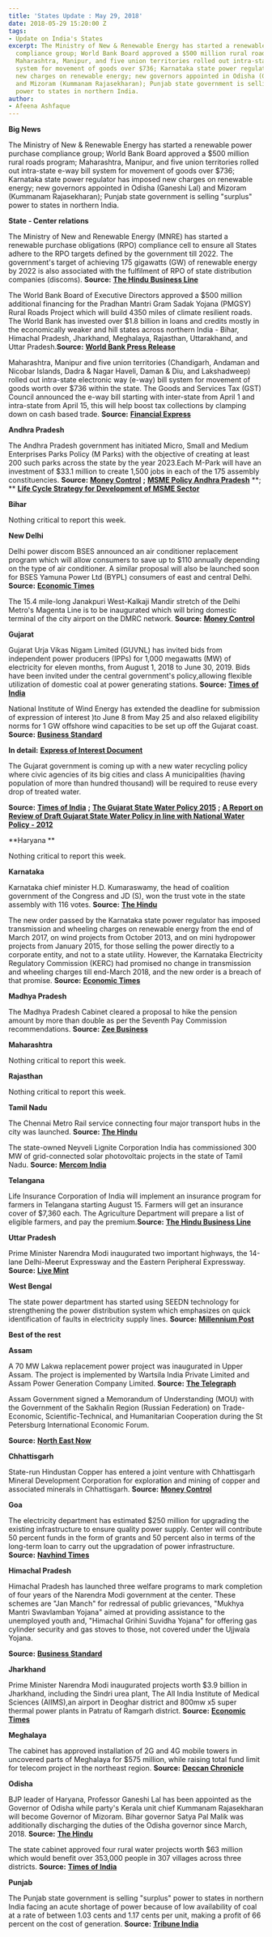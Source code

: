 ```yaml
---
title: 'States Update : May 29, 2018'
date: 2018-05-29 15:20:00 Z
tags:
- Update on India's States
excerpt: The Ministry of New & Renewable Energy has started a renewable power purchase
  compliance group; World Bank Board approved a $500 million rural roads program;
  Maharashtra, Manipur, and five union territories rolled out intra-state e-way bill
  system for movement of goods over $736; Karnataka state power regulator has imposed
  new charges on renewable energy; new governors appointed in Odisha (Ganeshi Lal)
  and Mizoram (Kummanam Rajasekharan); Punjab state government is selling “surplus”
  power to states in northern India.
author:
- Afeena Ashfaque
---
```



**Big News**

The Ministry of New &amp; Renewable Energy has started a renewable power purchase compliance group; World Bank Board approved a $500 million rural roads program; Maharashtra, Manipur, and five union territories rolled out intra-state e-way bill system for movement of goods over $736; Karnataka state power regulator has imposed new charges on renewable energy; new governors appointed in Odisha (Ganeshi Lal) and Mizoram (Kummanam Rajasekharan); Punjab state government is selling &quot;surplus&quot; power to states in northern India.

**State - Center relations**

The Ministry of New and Renewable Energy (MNRE) has started a renewable purchase obligations (RPO) compliance cell to ensure all States adhere to the RPO targets defined by the government till 2022. The government&#39;s target of achieving 175 gigawatts (GW) of renewable energy by 2022 is also associated with the fulfilment of RPO of state distribution companies (discoms). **Source:** [**The Hindu Business Line**](https://www.thehindubusinessline.com/economy/policy/reneweable-energy-ministry-creates-purchase-obligations-compliance-cell-to-meet-targets/article24006348.ece)

The World Bank Board of Executive Directors approved a $500 million additional financing for the Pradhan Mantri Gram Sadak Yojana (PMGSY) Rural Roads Project which will build 4350 miles of climate resilient roads. The World Bank has invested over $1.8 billion in loans and credits mostly in the economically weaker and hill states across northern India - Bihar, Himachal Pradesh, Jharkhand, Meghalaya, Rajasthan, Uttarakhand, and Uttar Pradesh.**Source:** [**World Bank Press Release**](http://www.worldbank.org/en/news/press-release/2018/05/25/world-bank-board-approves-usd500-million-additional-financing-all-weather-rural-roads-using-green-technologies)

Maharashtra, Manipur and five union territories (Chandigarh, Andaman and Nicobar Islands, Dadra &amp; Nagar Haveli, Daman &amp; Diu, and Lakshadweep) rolled out intra-state electronic way (e-way) bill system for movement of goods worth over $736 within the state. The Goods and Services Tax (GST) Council announced the e-way bill starting with inter-state from April 1 and intra-state from April 15, this will help boost tax collections by clamping down on cash based trade. **Source:** [**Financial Express**](https://www.financialexpress.com/economy/7-states-union-territories-to-roll-out-intra-state-e-way-bill-tomorrow/1180055/)

**Andhra Pradesh**

The Andhra Pradesh government has initiated Micro, Small and Medium Enterprises Parks Policy (M Parks) with the objective of creating at least 200 such parks across the state by the year 2023.Each M-Park will have an investment of $33.1 million to create 1,500 jobs in each of the 175 assembly constituencies. **Source:** [**Money Control**](https://www.moneycontrol.com/news/business/andhra-pradesh-govt-plans-msme-parks-in-every-assembly-segment-2572131.html) **;** [**MSME Policy Andhra Pradesh**](https://www.apindustries.gov.in/VCIC/Data/PolicyDocuments/MSME_Policy_2015_20_Booklet_Final_July_08_2015.pdf) **;  ** [**Life Cycle Strategy for Development of MSME Sector**](https://www.apindustries.gov.in/APIndus/Data/170627_Lifecycle_Strategy.pdf)

**Bihar**

Nothing critical to report this week.

**New Delhi**

Delhi power discom BSES announced an air conditioner replacement program which will allow consumers to save up to $110 annually depending on the type of air conditioner. A similar proposal will also be launched soon for BSES Yamuna Power Ltd (BYPL) consumers of east and central Delhi. **Source:** [**Economic Times**](https://economictimes.indiatimes.com/industry/cons-products/durables/bses-offers-ac-replacement-scheme-in-delhi-with-47-discount/articleshow/64261052.cms)

The 15.4 mile-long Janakpuri West-Kalkaji Mandir stretch of the Delhi Metro&#39;s Magenta Line is to be inaugurated which will bring domestic terminal of the city airport on the DMRC network. **Source:** [**Money Control**](https://www.moneycontrol.com/news/india/delhi-metros-magenta-line-to-be-inaugurated-today-will-reduce-gurgaon-noida-travel-by-30-minutes-2576745.html)

**Gujarat**

Gujarat Urja Vikas Nigam Limited (GUVNL) has invited bids from independent power producers (IPPs) for 1,000 megawatts (MW) of electricity for eleven months, from August 1, 2018 to June 30, 2019. Bids have been invited under the central government&#39;s policy,allowing flexible utilization of domestic coal at power generating stations. **Source:** [**Times of India**](https://timesofindia.indiatimes.com/city/ahmedabad/under-coal-tolling-guvnl-invites-bids-for-1000mw/articleshow/64325215.cms)

National Institute of Wind Energy has extended the deadline for submission of expression of interest )to June 8 from May 25 and also relaxed eligibility norms for 1 GW offshore wind capacities to be set up off the Gujarat coast. **Source:** [**Business Standard**](http://www.business-standard.com/article/pti-stories/niwe-extends-eoi-deadline-for-1-gw-offhshore-wind-energy-118052401418_1.html)

**In detail:** [**Express of Interest Document**](http://niwe.res.in/assets/Docu/tender/EOI_for_Development_of_1000_MW_Offshore_Wind_Farm_in_Gujarat.pdf)

The Gujarat government is coming up with a new water recycling policy where civic agencies of its big cities and class A municipalities (having population of more than hundred thousand) will be required to reuse every drop of treated water.

**Source:** [**Times of India**](https://timesofindia.indiatimes.com/india/gujarats-new-water-recycling-policy-set-to-be-unveiled/articleshow/64348193.cms) **;** [**The Gujarat State Water Policy 2015**](https://guj-nwrws.gujarat.gov.in/downloads/draft_state_water_policy_eng_2015.pdf) **;** [**A Report on Review of Draft Gujarat State Water Policy in line with National Water Policy - 2012**](https://www.gwp.org/globalassets/global/gwp-sas_files/cwp-reports/report-on-review-of-draft-gujarat-state-water-policy-in-line-with-national-water-policy-2012.pdf)

**Haryana  **

Nothing critical to report this week.

**Karnataka**

Karnataka chief minister H.D. Kumaraswamy, the head of coalition government of the Congress and JD (S), won the trust vote in the state assembly with 116 votes. **Source:** [**The Hindu**](http://www.thehindu.com/elections/karnataka-2018/karnataka-assembly-floor-test-live-updates/article23985735.ece)

The new order passed by the Karnataka state power regulator has imposed transmission and wheeling charges on renewable energy from the end of March 2017, on wind projects from October 2013, and on mini hydropower projects from January 2015, for those selling the power directly to a corporate entity, and not to a state utility. However, the Karnataka Electricity Regulatory Commission (KERC) had promised no change in transmission and wheeling charges till end-March 2018, and the new order is a breach of that promise. **Source:** [**Economic Times**](https://economictimes.indiatimes.com/industry/energy/power/retro-karnataka-charges-irk-green-power-companies/articleshow/64294305.cms)

**Madhya Pradesh**

The Madhya Pradesh Cabinet cleared a proposal to hike the pension amount by more than double as per the Seventh Pay Commission recommendations. **Source:** [**Zee Business**](http://www.zeebiz.com/india/news-7th-pay-commission-these-4-lakh-pensioners-to-get-benefits-48333)

**Maharashtra**

Nothing critical to report this week.

**Rajasthan**

Nothing critical to report this week.

**Tamil Nadu**

The Chennai Metro Rail service connecting four major transport hubs in the city was launched. **Source:** [**The Hindu**](http://www.thehindu.com/news/national/tamil-nadu/citys-transport-hubs-come-under-metro-coverage/article23994862.ece)

The state-owned Neyveli Lignite Corporation India has commissioned 300 MW of grid-connected solar photovoltaic projects in the state of Tamil Nadu. **Source:** [**Mercom India**](https://mercomindia.com/nlc-commissions-300mw-solar-tamil-nadu/)

**Telangana**

Life Insurance Corporation of India will implement an insurance program for farmers in Telangana starting August 15. Farmers will get an insurance cover of $7,360 each. The Agriculture Department will prepare a list of eligible farmers, and pay the premium.**Source:** [**The Hindu Business Line**](https://www.thehindubusinessline.com/news/telangana-cabinet-clears-major-life-insurance-scheme-for-farmers/article24007296.ece)

**Uttar Pradesh**

Prime Minister Narendra Modi inaugurated two important highways, the 14-lane Delhi-Meerut Expressway and the Eastern Peripheral Expressway. **Source:** [**Live Mint**](https://www.livemint.com/Politics/rGOhATrLhyfkYqIZHozeiO/Narendra-Modi-inaugurates-Rs11000-crore-Eastern-Peripheral.html)

**West Bengal**

The state power department has started using SEEDN technology for strengthening the power distribution system which  emphasizes on quick identification of faults in electricity supply lines. **Source:** [**Millennium Post**](http://www.millenniumpost.in/kolkata/state-adopts-new-tech-to-strengthen-power-distribution-system-301284)

**Best of the rest**

**Assam**

A 70 MW Lakwa replacement power project was inaugurated in Upper Assam. The project is implemented by Wartsila India Private Limited and Assam Power Generation Company Limited.   **Source:** [**The Telegraph**](https://www.telegraphindia.com/states/north-east/power-plant-launched-233303)

Assam Government signed a Memorandum of Understanding (MOU) with the Government of the Sakhalin Region (Russian Federation) on Trade-Economic, Scientific-Technical, and Humanitarian Cooperation during the St Petersburg International Economic Forum.

**Source:** [**North East Now**](https://nenow.in/north-east-news/assam-signs-mou-sakhalin-region-russian-federation.html)

**Chhattisgarh**

State-run Hindustan Copper has entered a joint venture with Chhattisgarh Mineral Development Corporation for exploration and mining of copper and associated minerals in Chhattisgarh. **Source:** [**Money Control**](https://www.moneycontrol.com/news/business/hindustan-copper-cmdc-form-jv-for-mining-operations-in-chhattisgarh-2574113.html)

**Goa**

The electricity department has estimated $250 million for upgrading the existing infrastructure to ensure quality power supply. Center will contribute 50 percent funds in the form of grants and 50 percent also in terms of the long-term loan to carry out the upgradation of power infrastructure. **Source:** [**Navhind Times**](http://www.navhindtimes.in/rs-1700-crore-to-be-spent-on-upgrading-power-infrastructure/)

**Himachal Pradesh**

Himachal Pradesh has launched three welfare programs to mark completion of four years of the Narendra Modi government at the center. These schemes are &quot;Jan Manch&quot; for redressal of public grievances, &quot;Mukhya Mantri Swavlamban Yojana&quot; aimed at providing assistance to the unemployed youth and, &quot;Himachal Grihini Suvidha Yojana&quot; for offering gas cylinder security and gas stoves to those, not covered under the Ujjwala Yojana.

**Source:** [**Business Standard**](http://www.business-standard.com/article/news-ians/himachal-pradesh-launches-three-welfare-schemes-118052600755_1.html)

**Jharkhand**

Prime Minister Narendra Modi inaugurated projects worth $3.9 billion in Jharkhand, including the Sindri urea plant, The All India Institute of Medical Sciences (AIIMS),an airport in Deoghar district and 800mw x5 super thermal power plants in Patratu of Ramgarh district. **Source:** [**Economic Times**](https://economictimes.indiatimes.com/news/politics-and-nation/pm-narendra-modi-lays-stones-for-projects-worth-rs-27000-cr-in-jharkhand/articleshow/64321865.cms)

**Meghalaya**

The cabinet has approved installation of 2G and 4G mobile towers in uncovered parts of Meghalaya for $575 million, while raising total fund limit for telecom project in the northeast region. **Source:** [**Deccan Chronicle**](https://www.deccanchronicle.com/business/in-other-news/230518/cabinet-approves-plan-to-install-mobile-towers-in-meghalaya.html)

**Odisha**

BJP leader of Haryana, Professor Ganeshi Lal has been appointed as the Governor of Odisha while party&#39;s Kerala unit chief Kummanam Rajasekharan will become Governor of Mizoram. Bihar governor Satya Pal Malik was additionally discharging the duties of the Odisha governor since March, 2018. **Source:** [**The Hindu**](http://www.thehindu.com/news/national/haryana-kerala-bjp-leaders-appointed-governors-of-odisha-mizoram/article23993284.ece)

The state cabinet approved four rural water projects worth $63 million which would benefit over 353,000 people in 307 villages across three districts. **Source:** [**Times of India**](https://timesofindia.indiatimes.com/city/bhubaneswar/odisha-cabinet-approves-four-drinking-water-projects-worth-rs-432-crore/articleshow/64335112.cms)

**Punjab**

The Punjab state government is selling &quot;surplus&quot; power to states in northern India facing an acute shortage of power because of low availability of coal at a rate of between 1.03 cents and 1.17 cents per unit, making a profit of 66 percent on the cost of generation. **Source:** [**Tribune India**](http://www.tribuneindia.com/news/punjab/govt-sees-big-money-in-power-trade/594028.html)

